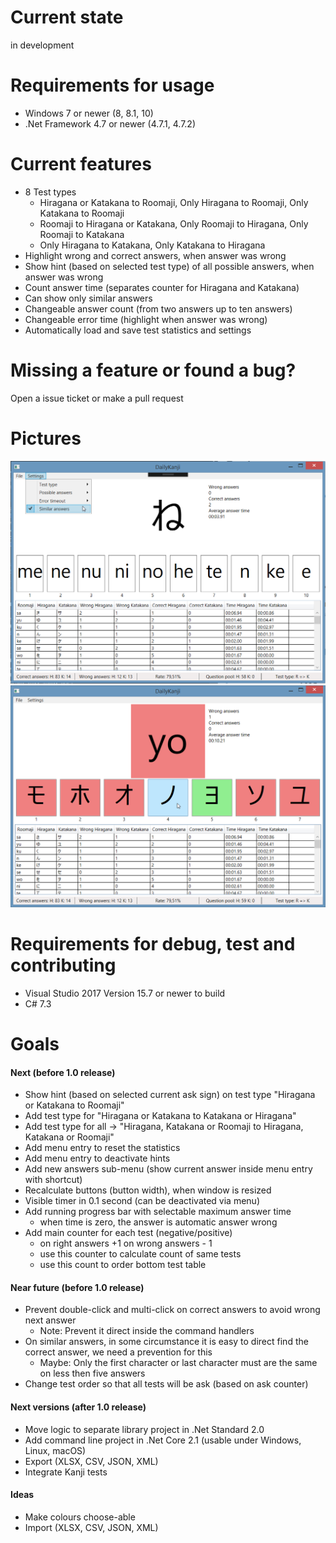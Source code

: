 # Current state
in development

# Requirements for usage
* Windows 7 or newer (8, 8.1, 10)
* .Net Framework 4.7 or newer (4.7.1, 4.7.2)

# Current features
* 8 Test types
  * Hiragana or Katakana to Roomaji, Only Hiragana to Roomaji, Only Katakana to Roomaji
  * Roomaji to Hiragana or Katakana, Only Roomaji to Hiragana, Only Roomaji to Katakana
  * Only Hiragana to Katakana, Only Katakana to Hiragana
* Highlight wrong and correct answers, when answer was wrong
* Show hint (based on selected test type) of all possible answers, when answer was wrong
* Count answer time (separates counter for Hiragana and Katakana)
* Can show only similar answers
* Changeable answer count (from two answers up to ten answers)
* Changeable error time (highlight when answer was wrong)
* Automatically load and save test statistics and settings

# Missing a feature or found a bug?
Open a issue ticket or make a pull request

# Pictures
![Daily Kanji](DailyKanji.png)
![Daily Kanji - Error](DailyKanji-Error.png)

# Requirements for debug, test and contributing
* Visual Studio 2017 Version 15.7 or newer to build
* C# 7.3

# Goals

#### Next (before 1.0 release)
* Show hint (based on selected current ask sign) on test type "Hiragana or Katakana to Roomaji"
* Add test type for "Hiragana or Katakana to Katakana or Hiragana"
* Add test type for all -> "Hiragana, Katakana or Roomaji to Hiragana, Katakana or Roomaji"
* Add menu entry to reset the statistics
* Add menu entry to deactivate hints
* Add new answers sub-menu (show current answer inside menu entry with shortcut)
* Recalculate buttons (button width), when window is resized
* Visible timer in 0.1 second (can be deactivated via menu)
* Add running progress bar with selectable maximum answer time
  * when time is zero, the answer is automatic answer wrong
* Add main counter for each test (negative/positive)
  * on right answers +1 on wrong answers - 1
  * use this counter to calculate count of same tests
  * use this count to order bottom test table

#### Near future (before 1.0 release)
* Prevent double-click and multi-click on correct answers to avoid wrong next answer
  * Note: Prevent it direct inside the command handlers
* On similar answers, in some circumstance it is easy to direct find the correct answer, we need a prevention for this 
  * Maybe: Only the first character or last character must are the same on less then five answers
* Change test order so that all tests will be ask (based on ask counter)

#### Next versions (after 1.0 release)
* Move logic to separate library project in .Net Standard 2.0
* Add command line project in .Net Core 2.1 (usable under Windows, Linux, macOS)
* Export (XLSX, CSV, JSON, XML)
* Integrate Kanji tests

#### Ideas
* Make colours choose-able
* Import (XLSX, CSV, JSON, XML)
